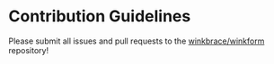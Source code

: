 # Contribution Guidelines

Please submit all issues and pull requests to the [winkbrace/winkform](http://github.com/winkbrace/winkform) repository!
